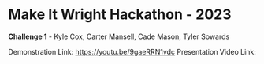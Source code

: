 # Make It Wright Hackathon - 2023
**Challenge 1** - Kyle Cox, Carter Mansell, Cade Mason, Tyler Sowards

Demonstration Link: https://youtu.be/9gaeRRN1vdc
Presentation Video Link:
